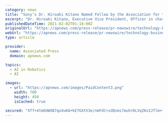 ```yaml
---
category: news
title: "Sony’s Dr. Hiroaki Kitano Named Fellow by the Association for the Advancement of Artificial Intelligence"
excerpt: "Dr. Hiroaki Kitano, Executive Vice President, Officer in charge of AI Collaboration at Sony Corporation, President and CEO of Sony Computer Science Laboratories, Inc. and CEO of Sony AI Inc. has been named a fellow of the Association for the Advancement of Artificial Intelligence."
publishedDateTime: 2021-02-02T01:18:00Z
originalUrl: "https://apnews.com/press-release/pr-newswire/technology-business-science-corporate-news-biology-b90bbe9dc9c400c0a39950619f48db0f"
webUrl: "https://apnews.com/press-release/pr-newswire/technology-business-science-corporate-news-biology-b90bbe9dc9c400c0a39950619f48db0f"
type: article

provider:
  name: Associated Press
  domain: apnews.com

topics:
  - AI in Robotics
  - AI

images:
  - url: "https://apnews.com/images/PaidContent3.png"
    width: 700
    height: 450
    isCached: true

secured: "Xff+4tm6UWXB7qxXuKA+kE7GXth3e/nmFdC+sdQvmi7muhrDLVqZKxIJTlm++4tDcXpCtbIeA4M/RfIlBcXd0RzBhyiFw/kqtYDoFZrvYK8Z/U3Yo6nJWqG2+cCFE4PwaBrszD8ny7VKbhddYe1CLYyHTKLR5G7btL0E8gM89g0wa6mVvaVswbPTRARlJGcxHollopzQgmjOwfzbTMM1JQIczU2dmTr4EXwHlIDFEwHvWsKwNOEuLLszRk268vQzrKCV5vNgvOIcoofZnGJ71KqIvZHbFI2b/TluQcXYvTkhUGNhn9prAKV7wB9maoIi04ZAFCGLZhCY86C0XY/M4T7TPdCoRdGwuyTlTnDSpV4=;FvyZtzICkOuGgZy+wpEaIA=="
---
```


